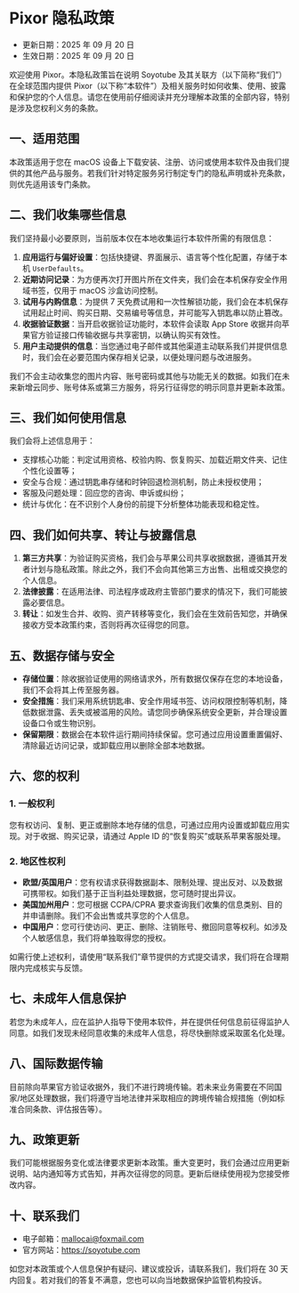 # Pixor 隐私政策

- 更新日期：2025 年 09 月 20 日
- 生效日期：2025 年 09 月 20 日

欢迎使用 Pixor。本隐私政策旨在说明 Soyotube 及其关联方（以下简称“我们”）在全球范围内提供 Pixor（以下称“本软件”）及相关服务时如何收集、使用、披露和保护您的个人信息。请您在使用前仔细阅读并充分理解本政策的全部内容，特别是涉及您权利义务的条款。

## 一、适用范围

本政策适用于您在 macOS 设备上下载安装、注册、访问或使用本软件及由我们提供的其他产品与服务。若我们针对特定服务另行制定专门的隐私声明或补充条款，则优先适用该专门条款。

## 二、我们收集哪些信息

我们坚持最小必要原则，当前版本仅在本地收集运行本软件所需的有限信息：

1. **应用运行与偏好设置**：包括快捷键、界面展示、语言等个性化配置，存储于本机 `UserDefaults`。
2. **近期访问记录**：为方便再次打开图片所在文件夹，我们会在本机保存安全作用域书签，仅用于 macOS 沙盒访问控制。
3. **试用与内购信息**：为提供 7 天免费试用和一次性解锁功能，我们会在本机保存试用起止时间、购买日期、交易编号等信息，并可能写入钥匙串以防止篡改。
4. **收据验证数据**：当开启收据验证功能时，本软件会读取 App Store 收据并向苹果官方验证接口传输收据与共享密钥，以确认购买有效性。
5. **用户主动提供的信息**：当您通过电子邮件或其他渠道主动联系我们并提供信息时，我们会在必要范围内保存相关记录，以便处理问题与改进服务。

我们不会主动收集您的图片内容、账号密码或其他与功能无关的数据。如我们在未来新增云同步、账号体系或第三方服务，将另行征得您的明示同意并更新本政策。

## 三、我们如何使用信息

我们会将上述信息用于：

- 支撑核心功能：判定试用资格、校验内购、恢复购买、加载近期文件夹、记住个性化设置等；
- 安全与合规：通过钥匙串存储和时钟回退检测机制，防止未授权使用；
- 客服及问题处理：回应您的咨询、申诉或纠纷；
- 统计与优化：在不识别个人身份的前提下分析整体功能表现和稳定性。

## 四、我们如何共享、转让与披露信息

1. **第三方共享**：为验证购买资格，我们会与苹果公司共享收据数据，遵循其开发者计划与隐私政策。除此之外，我们不会向其他第三方出售、出租或交换您的个人信息。
2. **法律披露**：在适用法律、司法程序或政府主管部门要求的情况下，我们可能披露必要信息。
3. **转让**：如发生合并、收购、资产转移等变化，我们会在生效前告知您，并确保接收方受本政策约束，否则将再次征得您的同意。

## 五、数据存储与安全

- **存储位置**：除收据验证使用的网络请求外，所有数据仅保存在您的本地设备，我们不会将其上传至服务器。
- **安全措施**：我们采用系统钥匙串、安全作用域书签、访问权限控制等机制，降低数据泄露、丢失或被滥用的风险。请您同步确保系统安全更新，并合理设置设备口令或生物识别。
- **保留期限**：数据会在本软件运行期间持续保留。您可通过应用设置重置偏好、清除最近访问记录，或卸载应用以删除全部本地数据。

## 六、您的权利

### 1. 一般权利
您有权访问、复制、更正或删除本地存储的信息，可通过应用内设置或卸载应用实现。对于收据、购买记录，请通过 Apple ID 的“恢复购买”或联系苹果客服处理。

### 2. 地区性权利
- **欧盟/英国用户**：您有权请求获得数据副本、限制处理、提出反对、以及数据可携带权。如我们基于正当利益处理数据，您可随时提出异议。
- **美国加州用户**：您可根据 CCPA/CPRA 要求查询我们收集的信息类别、目的并申请删除。我们不会出售或共享您的个人信息。
- **中国用户**：您可行使访问、更正、删除、注销账号、撤回同意等权利。如涉及个人敏感信息，我们将单独取得您的授权。

如需行使上述权利，请使用“联系我们”章节提供的方式提交请求，我们将在合理期限内完成核实与反馈。

## 七、未成年人信息保护

若您为未成年人，应在监护人指导下使用本软件，并在提供任何信息前征得监护人同意。如我们发现未经同意收集的未成年人信息，将尽快删除或采取匿名化处理。

## 八、国际数据传输

目前除向苹果官方验证收据外，我们不进行跨境传输。若未来业务需要在不同国家/地区处理数据，我们将遵守当地法律并采取相应的跨境传输合规措施（例如标准合同条款、评估报告等）。

## 九、政策更新

我们可能根据服务变化或法律要求更新本政策。重大变更时，我们会通过应用更新说明、站内通知等方式告知，并再次征得您的同意。更新后继续使用视为您接受修改内容。

## 十、联系我们

- 电子邮箱：mallocai@foxmail.com
- 官方网站：https://soyotube.com

如您对本政策或个人信息保护有疑问、建议或投诉，请联系我们，我们将在 30 天内回复。若对我们的答复不满意，您也可以向当地数据保护监管机构投诉。